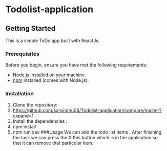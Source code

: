 # Todolist-application
## Getting Started  

This is a simple ToDo app built with ReactJs.  

### Prerequisites  

Before you begin, ensure you have met the following requirements:  

- [Node.js](https://nodejs.org/) installed on your machine.  
- [npm](https://www.npmjs.com/) installed (comes with Node.js).  

### Installation  
1. Clone the repository:
2. https://github.com/saisindhu06/Todolist-application/compare/master?expand=1
3. Install the dependencies :
4. npm install
5. npm run dev
###Usage
We can add the todo list items .
After finishing the task we can press the X this button which is in the application so that it can remove that particular item.

